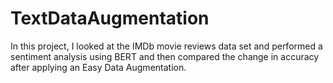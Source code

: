 # TextDataAugmentation
In this project, I looked at the IMDb movie reviews data set and performed a sentiment analysis using BERT and then compared the change in accuracy after applying an Easy Data Augmentation.
